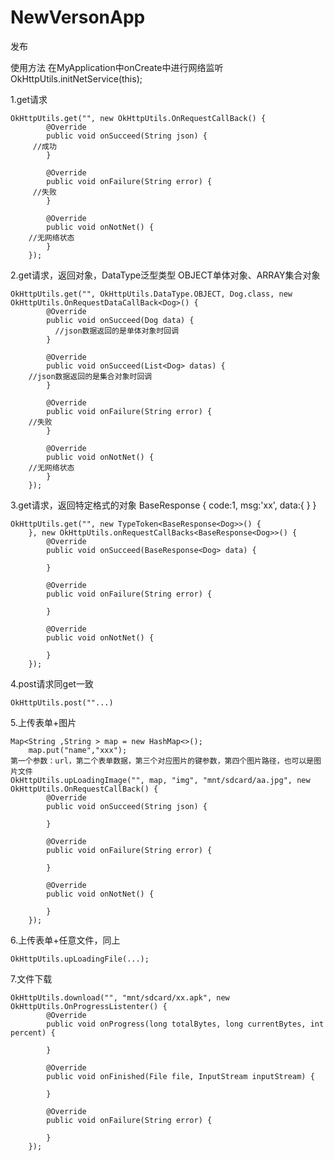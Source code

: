 # NewVersonApp
发布

使用方法
在MyApplication中onCreate中进行网络监听
OkHttpUtils.initNetService(this);

1.get请求

    OkHttpUtils.get("", new OkHttpUtils.OnRequestCallBack() {
			@Override
			public void onSucceed(String json) {
         //成功
			}

			@Override
			public void onFailure(String error) {
         //失败
			}

			@Override
			public void onNotNet() {
        //无网络状态
			}
		});

2.get请求，返回对象，DataType泛型类型 OBJECT单体对象、ARRAY集合对象

    OkHttpUtils.get("", OkHttpUtils.DataType.OBJECT, Dog.class, new OkHttpUtils.OnRequestDataCallBack<Dog>() {
			@Override
			public void onSucceed(Dog data) {
			  //json数据返回的是单体对象时回调
			}

			@Override
			public void onSucceed(List<Dog> datas) {
        //json数据返回的是集合对象时回调
			}

			@Override
			public void onFailure(String error) {
        //失败
			}

			@Override
			public void onNotNet() {
        //无网络状态
			}
		});
   3.get请求，返回特定格式的对象 BaseResponse<T>
   {
     code:1,
     msg:'xx',
     data:{
     }
   }
	
    OkHttpUtils.get("", new TypeToken<BaseResponse<Dog>>() {
		}, new OkHttpUtils.onRequestCallBacks<BaseResponse<Dog>>() {
			@Override
			public void onSucceed(BaseResponse<Dog> data) {

			}

			@Override
			public void onFailure(String error) {

			}

			@Override
			public void onNotNet() {

			}
		});
		
		
    
   4.post请求同get一致 
    
    OkHttpUtils.post(""...)
    
   5.上传表单+图片
    
    Map<String ,String > map = new HashMap<>();
		map.put("name","xxx");
    第一个参数：url，第二个表单数据，第三个对应图片的键参数，第四个图片路径，也可以是图片文件
    OkHttpUtils.upLoadingImage("", map, "img", "mnt/sdcard/aa.jpg", new OkHttpUtils.OnRequestCallBack() {
			@Override
			public void onSucceed(String json) {
				
			}

			@Override
			public void onFailure(String error) {

			}

			@Override
			public void onNotNet() {

			}
		});
    
  6.上传表单+任意文件，同上
    
    OkHttpUtils.upLoadingFile(...);
    
  7.文件下载
    
    OkHttpUtils.download("", "mnt/sdcard/xx.apk", new OkHttpUtils.OnProgressListenter() {
			@Override
			public void onProgress(long totalBytes, long currentBytes, int percent) {
				
			}

			@Override
			public void onFinished(File file, InputStream inputStream) {

			}

			@Override
			public void onFailure(String error) {

			}
		});


